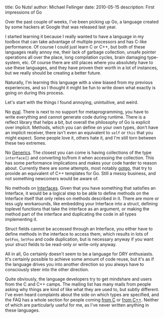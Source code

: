 title: Go Nuts!
author: Michael Fellinger
date: 2010-05-15
description: First impressions of Go

Over the past couple of weeks, I've been picking up Go, a language created by some hackers at Google that was released last year.

I started learning it because I really wanted to have a language in my toolbox that can take advantage of multiple processors and has C-like performance.
Of course I could just learn C or C++, but both of these languages really annoy me, their lack of garbage collection, unsafe pointer operations all over the place, long compilation cycles, brain damaging type-system, etc.
Of course there are still places where you absolutely have to use these languages, and they have proven their worth in a lot of instances, but we really should be creating a better future.

Naturally, I'm learning this language with a view biased from my previous experiences, and so I thought it might be fun to write down what exactly is going on during this process.

Let's start with the things I found annoying, unintuitive, and weird.

No [eval][eval]. There is next to no support for metaprogramming, you have to write everything and cannot generate code during runtime. There is a reflect library that helps a bit, but overall the philosophy of Go is explicit over implicit.
Methods, which you can define on your own types, don't have an implicit receiver, there isn't even an equivalent to `self` or `this` that you might expect. Some people love it, others hate it, and I'm still torn between these two extremes.

No [Generics][generics]. The closest you can come is having collections of the type `interface{}` and converting to/from it when accessing the collection. This has some performance implications and makes your code harder to reason about. Currently there are some attempts, most notably [gotgo][gotgo], that try to provide an equivalent of C++ templates for Go. Still a messy business, and not something newcomers would be aware of.

No methods on [Interfaces][interfaces]. Given that you have something that satisfies an Interface, it would be a logical step to be able to define methods on the Interface itself that only relies on methods described in it. There are more or less ugly workarounds, like embedding your Interface into a struct, defining toplevel functions that take the interface as an argument, or making the method part of the interface and duplicating the code in all types implementing it.

Struct fields cannot be accessed through an Interface, you either have to define methods in the interface to access them, which results in lots of `GetFoo`, `SetFoo` and code duplication, but is necessary anyway if you want your struct fields to be read-only or write-only anyway.

All in all, Go certainly doesn't seem to be a language for DRY enthusiasts. It's certainly possible to achieve some amount of code reuse, but it's as if the language drives you into another direction so you always have to consciously steer into the other direction.

Quite obviously, the language developers try to get mindshare and users from the C and C++ camps. The mailing list has many mails from people asking why things are kind of like what they are used to, but subtly different. I've even heard complaints about the side on which types are specified, and the FAQ has a whole section for people coming [from C][from_c] or [from C++][from_cpp]. Neither of which are particularly useful for me, as I've never written anything in these languages.

[eval]: http://en.wikipedia.org/wiki/Eval
[generics]: http://en.wikipedia.org/wiki/Generic_programming
[interfaces]: http://golang.org/doc/go_spec.html#Interface_types
[dry]: http://en.wikipedia.org/wiki/Don't_repeat_yourself
[from_c]: http://golang.org/doc/go_lang_faq.html#change_from_c
[from_cpp]: http://golang.org/doc/go_for_cpp_programmers.html
[gotgo]: http://github.com/droundy/gotgo
